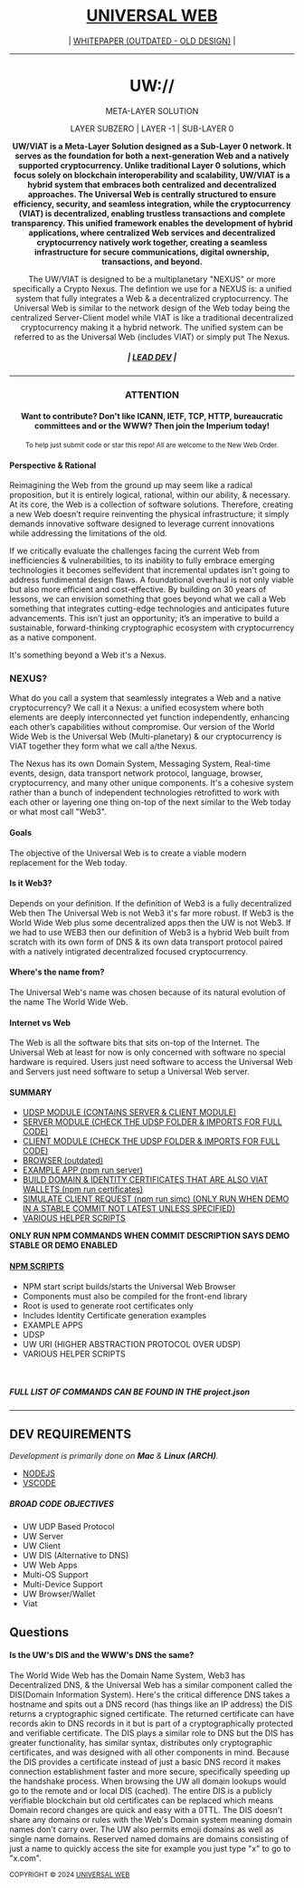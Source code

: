 <h1 align="center">
    <a href="uw://universalweb.io">UNIVERSAL WEB</a>
</h1>
<p align="center">
| <a href="https://github.com/universalweb/Whitepaper">WHITEPAPER (OUTDATED - OLD DESIGN)</a> |
</p>
<hr />
<h1 align="center">UW://</h1>
<p align="center">
    META-LAYER SOLUTION
</p>
<p align="center">
    LAYER SUBZERO | LAYER -1 | SUB-LAYER 0
</p>
<p align="center">
    <b>UW/VIAT is a Meta-Layer Solution designed as a Sub-Layer 0 network. It serves as the foundation for both a next-generation Web and a natively supported cryptocurrency. Unlike traditional Layer 0 solutions, which focus solely on blockchain interoperability and scalability, UW/VIAT is a hybrid system that embraces both centralized and decentralized approaches. The Universal Web is centrally structured to ensure efficiency, security, and seamless integration, while the cryptocurrency (VIAT) is decentralized, enabling trustless transactions and complete transparency. This unified framework enables the development of hybrid applications, where centralized Web services and decentralized cryptocurrency natively work together, creating a seamless infrastructure for secure communications, digital ownership, transactions, and beyond.</b>
</p>
<p align="center">
The UW/VIAT is designed to be a multiplanetary "NEXUS" or more specifically a Crypto Nexus. The defintion we use for a NEXUS is: a unified system that fully integrates a Web & a decentralized cryptocurrency. The Universal Web is similar to the network design of the Web today being the centralized Server-Client model while VIAT is like a traditional decentralized cryptocurrency making it a hybrid network. The unified system can be referred to as the Universal Web (includes VIAT) or simply put The Nexus.
</p>

<h5 align="center">| <a href="https://x.com/tommarchi">LEAD DEV</a> |</h5>
<hr />

<h3 align="center">ATTENTION</h3>
<h4 align="center">Want to contribute? Don't like ICANN, IETF, TCP, HTTP, bureaucratic committees and or the WWW? Then join the Imperium today!</h4>

<p align="center">
    <small>To help just submit code or star this repo! All are welcome to the New Web Order.</small>
</p>

<h4>Perspective & Rational</h4>
<p>Reimagining the Web from the ground up may seem like a radical proposition, but it is entirely logical, rational, within our ability, & necessary. At its core, the Web is a collection of software solutions. Therefore, creating a new Web doesn’t require reinventing the physical infrastructure; it simply demands innovative software designed to leverage current innovations while addressing the limitations of the old.</p>

<p>If we critically evaluate the challenges facing the current Web from inefficiencies & vulnerabilities, to its inability to fully embrace emerging technologies it becomes selfevident that incremental updates isn't going to address fundimental design flaws. A foundational overhaul is not only viable but also more efficient and cost-effective. By building on 30 years of lessons, we can envision something that goes beyond what we call a Web something that integrates cutting-edge technologies and anticipates future advancements. This isn’t just an opportunity; it’s an imperative to build a sustainable, forward-thinking cryptographic ecosystem with cryptocurrency as a native component.</p>

<p>It's something beyond a Web it's a Nexus.</p>

<h3>NEXUS?</h3>
<p>What do you call a system that seamlessly integrates a Web and a native cryptocurrency? We call it a Nexus: a unified ecosystem where both elements are deeply interconnected yet function independently, enhancing each other’s capabilities without compromise. Our version of the World Wide Web is the Universal Web (Multi-planetary) & our cryptocurrency is VIAT together they form what we call a/the Nexus.</p>

<p>The Nexus has its own Domain System, Messaging System, Real-time events, design, data transport network protocol, language, browser, cryptocurrency, and many other unique components. It's a cohesive system rather than a bunch of independent technologies retrofitted to work with each other or layering one thing on-top of the next similar to the Web today or what most call "Web3".</p>

<h4>Goals</h4>
<p>The objective of the Universal Web is to create a viable modern replacement for the Web today.</p>

<h4>Is it Web3?</h4>
<p>Depends on your definition. If the definition of Web3 is a fully decentralized Web then The Universal Web is not Web3 it's far more robust. If Web3 is the World Wide Web plus some decentralized apps then the UW is not Web3. If we had to use WEB3 then our definition of Web3 is a hybrid Web built from scratch with its own form of DNS & its own data transport protocol paired with a natively intigrated decentralized focused cryptocurrency.</p>

<h4>Where's the name from?</h4>
<p>The Universal Web's name was chosen because of its natural evolution of the name The World Wide Web.</p>

<h4>Internet vs Web</h4>
<p>The Web is all the software bits that sits on-top of the Internet. The Universal Web at least for now is only concerned with software no special hardware is required. Users just need software to access the Universal Web and Servers just need software to setup a Universal Web server.</p>

<h4>SUMMARY</h4>
<ul>
    <li><a href="https://github.com/universalweb/Network/tree/master/udsp/server">UDSP MODULE (CONTAINS SERVER & CLIENT MODULE)</a></li>
    <li><a href="https://github.com/universalweb/Network/tree/master/udsp/server">SERVER MODULE (CHECK THE UDSP FOLDER & IMPORTS FOR FULL CODE)</a></li>
    <li><a href="https://github.com/universalweb/Network/tree/master/udsp/client">CLIENT MODULE (CHECK THE UDSP FOLDER & IMPORTS FOR FULL CODE)</a></li>
    <li><a href="https://github.com/universalweb/Network/tree/master/browser">BROWSER (outdated)</a></li>
    <li><a href="https://github.com/universalweb/Network/tree/master/serverApp">EXAMPLE APP (npm run server)</a></li>
    <li><a href="https://github.com/universalweb/Network/tree/master/scripts/certificates.js">BUILD DOMAIN & IDENTITY CERTIFICATES THAT ARE ALSO VIAT WALLETS (npm run certificates)</a></li>
    <li><a href="https://github.com/universalweb/Network/tree/master/scripts/simulateClient.js">SIMULATE CLIENT REQUEST (npm run simc) (ONLY RUN WHEN DEMO IN A STABLE COMMIT NOT LATEST UNLESS SPECIFIED)</a></li>
    <li><a href="https://github.com/universalweb/Network/tree/master/scripts">VARIOUS HELPER SCRIPTS</a></li>
</ul>
<b>ONLY RUN NPM COMMANDS WHEN COMMIT DESCRIPTION SAYS DEMO STABLE OR DEMO ENABLED</b>
<br />

<h4><a href="https://github.com/universalweb/Network/blob/master/package.json">NPM SCRIPTS</a></h4>

<ul>
    <li>NPM start script builds/starts the Universal Web Browser</li>
    <li>Components must also be compiled for the front-end library</li>
    <li>Root is used to generate root certificates only</li>
    <li>Includes Identity Certificate generation examples</li>
    <li>EXAMPLE APPS</li>
    <li>UDSP</li>
    <li>UW URI (HIGHER ABSTRACTION PROTOCOL OVER UDSP)</li>
    <li>VARIOUS HELPER SCRIPTS</li>
</ul>

<br />

<h5>FULL LIST OF COMMANDS CAN BE FOUND IN THE project.json</h5>

<hr />

<h2>DEV REQUIREMENTS</h2>

<p>
    <i>Development is primarily done on <b>Mac</b> & <b>Linux (ARCH)</b>.</i>
</p>

<ul>
    <li><a href="https://nodejs.org/en/">NODEJS</a></li>
    <li><a href="https://code.visualstudio.com/">VSCODE</a></li>
</ul>

<h5>BROAD CODE OBJECTIVES</h5>
<ul>
    <li>UW UDP Based Protocol</li>
    <li>UW Server</li>
    <li>UW Client</li>
    <li>UW DIS (Alternative to DNS)</li>
    <li>UW Web Apps</li>
    <li>Multi-OS Support</li>
    <li>Multi-Device Support</li>
    <li>UW Browser/Wallet</li>
    <li>Viat</li>
</ul>

<h2>Questions</h2>

<h4>Is the UW's DIS and the WWW's DNS the same?</h4>
<p>The World Wide Web has the Domain Name System, Web3 has Decentralized DNS, & the Universal Web has a similar component called the DIS(Domain Information System). Here's the critical difference DNS takes a hostname and spits out a DNS record (has things like an IP address) the DIS returns a cryptographic signed certificate. The returned certificate can have records akin to DNS records in it but is part of a cryptographically protected and verifiable certificate. The DIS plays a similar role to DNS but the DIS has greater functionality, has similar syntax, distributes only cryptographic certificates, and was designed with all other components in mind. Because the DIS provides a certificate instead of just a basic DNS record it makes connection establishment faster and more secure, specifically speeding up the handshake process. When browsing the UW all domain lookups would go to the remote and or local DIS (cached). The entire DIS is a publicly verifiable blockchain but old certificates can be replaced which means Domain record changes are quick and easy with a 0TTL. The DIS doesn't share any domains or rules with the Web's Domain system meaning domain names don't carry over. The UW also permits emoji domains as well as single name domains. Reserved named domains are domains consisting of just a name to quickly access the site for example you just type "x" to go to "x.com".</p>

<small>COPYRIGHT © 2024 <a href="https://universalweb.io">UNIVERSAL WEB</a></small>
